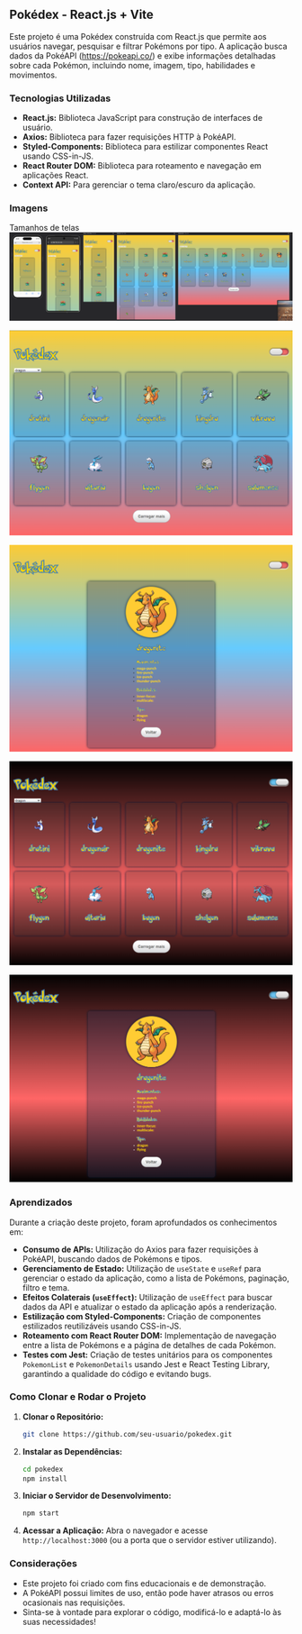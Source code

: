 ## Pokédex - React.js + Vite

Este projeto é uma Pokédex construída com React.js que permite aos usuários navegar, pesquisar e filtrar Pokémons por tipo. A aplicação busca dados da PokéAPI (https://pokeapi.co/) e exibe informações detalhadas sobre cada Pokémon, incluindo nome, imagem, tipo, habilidades e movimentos.

### Tecnologias Utilizadas

- **React.js:** Biblioteca JavaScript para construção de interfaces de usuário.
- **Axios:** Biblioteca para fazer requisições HTTP à PokéAPI.
- **Styled-Components:** Biblioteca para estilizar componentes React usando CSS-in-JS.
- **React Router DOM:** Biblioteca para roteamento e navegação em aplicações React.
- **Context API:** Para gerenciar o tema claro/escuro da aplicação.

### Imagens

Tamanhos de telas
![Design-all-screens](./src/images/Design-all-screens.png)

![Design-light-main](./src/images/Design-light-main.png)

![Design-light-details](./src/images/Design-light-details.png)

![Design-dark-main](./src/images/Design-dark-main.png)

![Design-dark-details](./src/images/Design-dark-details.png)

### Aprendizados

Durante a criação deste projeto, foram aprofundados os conhecimentos em:

- **Consumo de APIs:**  Utilização do Axios para fazer requisições à PokéAPI, buscando dados de Pokémons e tipos.
- **Gerenciamento de Estado:** Utilização de `useState` e `useRef` para gerenciar o estado da aplicação, como a lista de Pokémons, paginação, filtro e tema.
- **Efeitos Colaterais (`useEffect`):**  Utilização de `useEffect` para buscar dados da API e atualizar o estado da aplicação após a renderização.
- **Estilização com Styled-Components:**  Criação de componentes estilizados reutilizáveis usando CSS-in-JS.
- **Roteamento com React Router DOM:**  Implementação de navegação entre a lista de Pokémons e a página de detalhes de cada Pokémon.
- **Testes com Jest:**  Criação de testes unitários para os componentes `PokemonList` e `PokemonDetails` usando Jest e React Testing Library, garantindo a qualidade do código e evitando bugs.

### Como Clonar e Rodar o Projeto

1. **Clonar o Repositório:**
   ```bash
   git clone https://github.com/seu-usuario/pokedex.git
   ```

2. **Instalar as Dependências:**
   ```bash
   cd pokedex
   npm install
   ```

3. **Iniciar o Servidor de Desenvolvimento:**
   ```bash
   npm start
   ```

4. **Acessar a Aplicação:**
   Abra o navegador e acesse `http://localhost:3000` (ou a porta que o servidor estiver utilizando).

### Considerações

- Este projeto foi criado com fins educacionais e de demonstração.
- A PokéAPI possui limites de uso, então pode haver atrasos ou erros ocasionais nas requisições.
- Sinta-se à vontade para explorar o código, modificá-lo e adaptá-lo às suas necessidades!